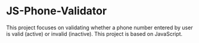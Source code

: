 # JS-Phone-Validator
This project focuses on validating whether a phone number entered by user is valid (active) or invalid (inactive). This project is based on JavaScript.
